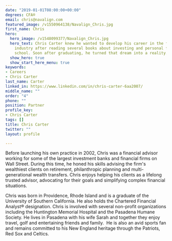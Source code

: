 ```yaml
---
date: "2019-01-01T08:00:00+00:00"
degrees: CFA®
email: chris@navalign.com
featured_image: /v1550964138/Navalign_Chris.jpg
first_name: Chris
hero:
  hero_image: /v1548099377/Navalign_Chris.jpg
  hero_text: Chris Carter knew he wanted to develop his career in the financial services
    industry after reading several books about investing and personal finance in high
    school. Soon after graduating, he turned that dream into a reality.
  show_hero: true
  show_start_here_menu: true
keywords:
- Careers
- Chris Carter
last_name: Carter
linked_in: https://www.linkedin.com/in/chris-carter-6aa2007/
middle_name: ""
order: "4"
phone: ""
position: Partner
profile_key:
- Chris Carter
tags: []
title: Chris Carter
twitter: ""
layout: profile

---
```

Before launching his own practice in 2002, Chris was a financial advisor working for some of the largest investment banks and financial firms on Wall Street. During this time, he honed his skills advising the firm's wealthiest clients on retirement, philanthropic planning and multi-generational wealth transfers. Chris enjoys helping his clients as a lifelong trusted advisor, advocating for their goals and simplifying complex financial situations.

Chris was born in Providence, Rhode Island and is a graduate of the University of Southern California. He also holds the Chartered Financial Analyst® designation. Chris is involved with several non-profit organizations including the Huntington Memorial Hospital and the Pasadena Humane Society. He lives in Pasadena with his wife Sarah and together they enjoy travel, golf and entertaining friends and family.  He is also an avid sports fan and remains committed to his New England heritage through the Patriots, Red Sox and Celtics.